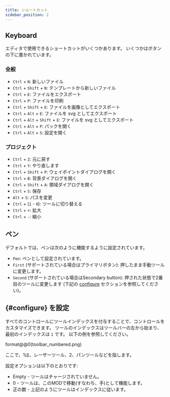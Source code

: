 ```yaml
---
title: ショートカット
sidebar_position: 2
---
```


## Keyboard

エディタで使用できるショートカットがいくつかあります。
いくつかはボタンの下に書かれています。

### 全般

- `Ctrl` + `N`: 新しいファイル
- `Ctrl` + `Shift` + `N`: テンプレートから新しいファイル
- `Ctrl` + `E`: ファイルをエクスポート
- `Ctrl` + `P`: ファイルを印刷
- `Ctrl` + `Shift` + `E`: ファイルを画像としてエクスポート
- `Ctrl` + `Alt` + `E`: ファイルを svg としてエクスポート
- `Ctrl` + `Alt` + `Shift` + `E`: ファイルを svg としてエクスポート
- `Ctrl` + `Alt` + `P`: パックを開く
- `Ctrl` + `Alt` + `S`: 設定を開く

### プロジェクト

- `Ctrl` + `Z`: 元に戻す
- `Ctrl` + `Y`: やり直します
- `Ctrl` + `Shift` + `P`: ウェイポイントダイアログを開く
- `Ctrl` + `B`: 背景ダイアログを開く
- `Ctrl` + `Shift` + `A`: 領域ダイアログを開く
- `Ctrl` + `S`: 保存
- `Alt` + `S`: パスを変更
- `Ctrl` + (`1` - `0`): ツールに切り替える
- `Ctrl` + `+`: 拡大
- `Ctrl` + `-`: 縮小

## ペン

デフォルトでは、ペンは次のように機能するように設定されています。

- `Pen`: ペンとして設定されています。
- `First` (サポートされている場合はプライマリボタン): 押したまま手動ツールに変更します。
- `Second` (サポートされている場合はSecondary button): 押された状態で2番目のツールに変更します (下記の [configure](#configure) セクションを参照してください)。

## {#configure} を設定

すべてのコントロールにツールインデックスを付与することで、コントロールをカスタマイズできます。 ツールのインデックスはツールバーの左から始まり、最初のインデックスは `1` です。 以下の例を参照してください。

format@@0(toolbar_numbered.png)

ここで、1は、レーザーツール、2、パンツールなどを指します。

設定オプションは以下のとおりです:

- Empty - ツールはチャージされていません。
- 0 - ツールは、このMODで移動(すなわち、手)として機能します。
- 正の数 - 上記のようにツールはインデックスに従います。
